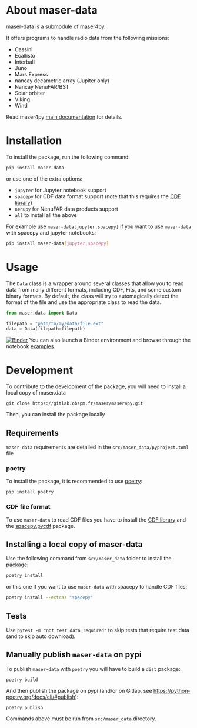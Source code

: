 # About maser-data

maser-data is a submodule of [maser4py](https://pypi.org/project/maser4py/).

It offers programs to handle radio data from the following missions:

- Cassini
- Ecallisto
- Interball
- Juno
- Mars Express
- nancay decametric array (Jupiter only)
- Nancay NenuFAR/BST
- Solar orbiter
- Viking
- Wind

Read maser4py [main documentation](https://maser.pages.obspm.fr/maser4py/) for details.

# Installation

To install the package, run the following command:

```
pip install maser-data
```

or use one of the extra options:

- `jupyter` for Jupyter notebook support
- `spacepy` for CDF data format support (note that this requires the [CDF library](https://cdf.gsfc.nasa.gov/html/sw_and_docs.html))
- `nenupy` for NenuFAR data products support
- `all` to install all the above

For example use `maser-data[jupyter,spacepy]` if you want to use `maser-data` with spacepy and jupyter notebooks:

```bash
pip install maser-data[jupyter,spacepy]
```

# Usage

The `Data` class is a wrapper around several classes that allow you to read data from many different formats, including CDF, Fits, and some custom binary formats. By default, the class will try to automagically detect the format of the file and use the appropriate class to read the data.

```python
from maser.data import Data

filepath = "path/to/my/data/file.ext"
data = Data(filepath=filepath)
```

[![Binder](https://mybinder.org/badge_logo.svg)](https://mybinder.org/v2/git/https%3A%2F%2Fgitlab.obspm.fr%2Fmaser%2Fmaser4py.git/master) You can also launch a Binder environment and browse through the notebook [examples](https://gitlab.obspm.fr/maser/maser4py/-/tree/namespace/examples).

# Development

To contribute to the development of the package, you will need to install a local copy of maser.data

```
git clone https://gitlab.obspm.fr/maser/maser4py.git
```

Then, you can install the package locally

## Requirements

`maser-data` requirements are detailed in the `src/maser_data/pyproject.toml` file

### poetry

To install the package, it is recommended to use [poetry](https://python-poetry.org/docs/#installing-with-pip):

```
pip install poetry
```

### CDF file format

To use `maser-data` to read CDF files you have to install the [CDF library](https://cdf.gsfc.nasa.gov/html/sw_and_docs.html) and the [spacepy.pycdf](https://spacepy.github.io/install.html) package.

## Installing a local copy of maser-data

Use the following command from `src/maser_data` folder to install the package:

```bash
poetry install
```

or this one if you want to use `maser-data` with spacepy to handle CDF files:

```bash
poetry install --extras "spacepy"
```

## Tests

Use `pytest -m "not test_data_required"` to skip tests that require test data (and to skip auto download).

## Manually publish `maser-data` on pypi

To publish `maser-data` with `poetry` you will have to build a `dist` package:

```
poetry build
```

And then publish the package on pypi (and/or on Gitlab, see https://python-poetry.org/docs/cli/#publish):

```
poetry publish
```

Commands above must be run from `src/maser_data` directory.
